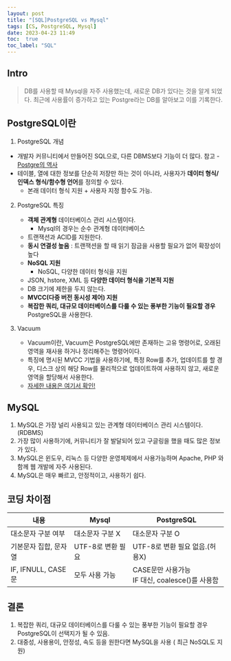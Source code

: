 ```yaml
---
layout: post
title: "[SQL]PostgreSQL vs Mysql"
tags: [CS, PostgreSQL, Mysql]
date: 2023-04-23 11:49
toc:  true
toc_label: "SQL"
---
```

## Intro
> DB를 사용할 때 Mysql을 자주 사용했는데, 새로운 DB가 있다는 것을 알게 되었다. 최근에 사용률이 증가하고 있는 Postgre라는 DB를 알아보고 이를 기록한다.

## PostgreSQL이란
1. PostgreSQL 개념
- 개발자 커뮤니티에서 만들어진 SQL으로, 다른 DBMS보다 기능이 더 많다. 참고 - [Postgre의 역사](https://sungsoo.github.io/2014/08/01/postgresql.md.html)
- 테이블, 열에 대한 정보를 단순히 저장만 하는 것이 아니라, 사용자가 **데이터 형식/인덱스 형식/함수형 언어**를 정의할 수 있다.
    - 본래 데이터 형식 지원 + 사용자 지정 함수도 가능.

2. PostgreSQL 특징
    - **객체 관계형** 데이터베이스 관리 시스템이다.
        - Mysql의 경우는 순수 관계형 데이터베이스
    - 트랜잭션과 ACID를 지원한다. 
    - **동시 연결성 높음** : 트랜잭션을 할 때 읽기 잠금을 사용할 필요가 없어 확장성이 높다
    - **NoSQL 지원**
        - NoSQL, 다양한 데이터 형식을 지원
    - JSON, hstore, XML 등 **다양한 데이터 형식을 기본적 지원**
    - DB 크기에 제한을 두지 않는다.
    - **MVCC(다중 버전 동시성 제어) 지원**
    - **복잡한 쿼리, 대규모 데이터베이스를 다룰 수 있는 풍부한 기능이 필요할 경우** PostgreSQL을 사용한다.

3. Vacuum
    - Vacuum이란, Vacuum은 PostgreSQL에만 존재하는 고유 명령어로, 오래된 영역을 재사용 하거나 정리해주는 명령어이다.
    - 특징에 명시된 MVCC 기법을 사용하기에, 특정 Row를 추가, 업데이트를 할 경우, 디스크 상의 해당 Row를 물리적으로 업데이트하여 사용하지 않고, 새로운 영역을 할당해서 사용한다.
    - [자세한 내용은 여기서 확인!](https://mangkyu.tistory.com/71)

## MySQL
1. MySQL은 가장 널리 사용되고 있는 관계형 데이터베이스 관리 시스템이다. (RDBMS)
2. 가장 많이 사용하기에, 커뮤니티가 잘 발달되어 있고 구글링을 했을 때도 많은 정보가 있다.
3. MySQL은 윈도우, 리눅스 등 다양한 운영체제에서 사용가능하며 Apache, PHP 와 함께 웹 개발에 자주 사용된다. 
4. MySQL은 매우 빠르고, 안정적이고, 사용하기 쉽다.


## 코딩 차이점

|내용|Mysql|PostgreSQL|
|---|---|---|
|대소문자 구분 여부|대소문자 구분 X|대소문자 구분 O|  
|기본문자 집합, 문자열|UTF-8로 변환 필요|UTF-8로 변환 필요 없음.(허용X)|
|IF, IFNULL, CASE문|모두 사용 가능|CASE문만 사용가능<br>IF 대신, coalesce()를 사용함|

## 결론
1. 복잡한 쿼리, 대규모 데이터베이스를 다룰 수 있는 풍부한 기능이 필요할 경우 PostgreSQL이 선택지가 될 수 있음.
2. 대중성, 사용용이, 안정성, 속도 등을 원한다면 MySQL을 사용 ( 최근 NoSQL도 지원)